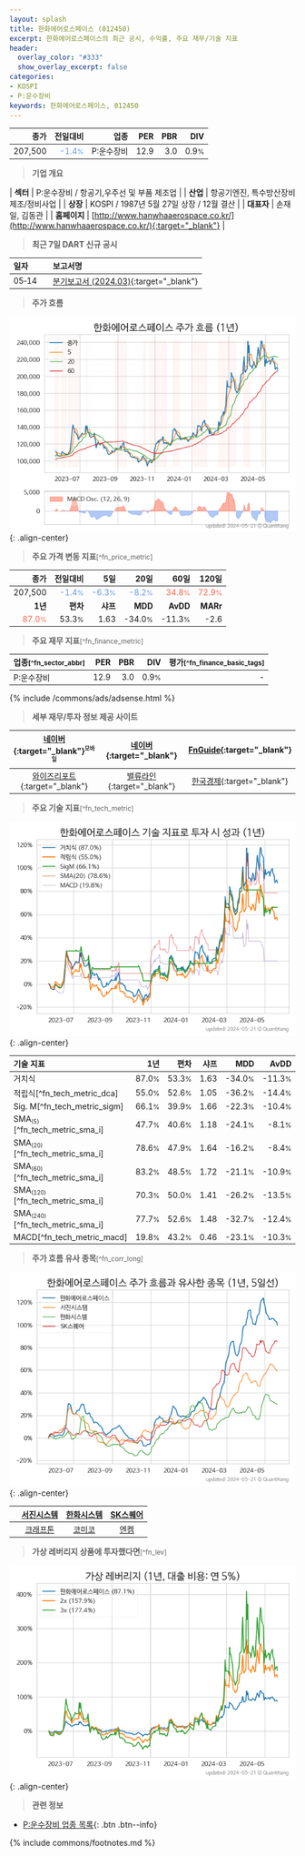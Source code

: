 ```yaml
---
layout: splash
title: 한화에어로스페이스 (012450)
excerpt: 한화에어로스페이스의 최근 공시, 수익률, 주요 재무/기술 지표
header:
  overlay_color: "#333"
  show_overlay_excerpt: false
categories:
- KOSPI
- P:운수장비
keywords: 한화에어로스페이스, 012450
---
```


| **종가** | **전일대비** | **업종** | **PER** | **PBR** | **DIV** |
| -------: | -----------: | -------: | ------: | ------: | ------: |
| 207,500 | <span style="color: cornflowerblue">-1.4<small>%</small></span> | P:운수장비 | 12.9 | 3.0 | 0.9<small>%</small> |

<!-- more -->


> **기업 개요**<a id="company"></a>

| <span style="white-space:nowrap;">**섹터**</span> | P:운수장비 / 항공기,우주선 및 부품 제조업 |
| <span style="white-space:nowrap;">**산업**</span> | 항공기엔진, 특수방산장비 제조/정비사업 |
| <span style="white-space:nowrap;">**상장**</span> | KOSPI / 1987년 5월 27일 상장 / 12월 결산 |
| <span style="white-space:nowrap;">**대표자**</span> | 손재일, 김동관 |
| <span style="white-space:nowrap;">**홈페이지**</span> | [http://www.hanwhaaerospace.co.kr/](http://www.hanwhaaerospace.co.kr/){:target="_blank"} |


> **최근 7일 DART 신규 공시**<a id="dart"></a>

| **일자** |      | **보고서명** |
| :------- | :--- | :----------- |
| 05&#x2011;14 | | [분기보고서 (2024.03)](https://dart.fss.or.kr/dsaf001/main.do?rcpNo=20240514000801){:target="_blank"} |


> **주가 흐름**<a id="price"></a>

![012450](/stock/images/012450.png){: .align-center}


> **주요 가격 변동 지표**<small>[^fn_price_metric]</small>

| **종가** | **전일대비** | **5일** | **20일** | **60일** | **120일** |
| -------: | -----------: | ------: | -------: | -------: | --------: |
| 207,500 | <span style="color: cornflowerblue">-1.4<small>%</small></span> | <span style="color: cornflowerblue">-6.3<small>%</small></span> | <span style="color: cornflowerblue">-8.2<small>%</small></span> | <span style="color: tomato">34.8<small>%</small></span> | <span style="color: tomato">72.9<small>%</small></span> |
| **1년** | **편차** | **샤프** | **MDD** | **AvDD** | **MARr** |
| <span style="color: tomato">87.0<small>%</small></span> | 53.3<small>%</small> | 1.63 | -34.0<small>%</small> | -11.3<small>%</small> | -2.6 |


> **주요 재무 지표**<small>[^fn_finance_metric]</small>

| **업종**<small>[^fn_sector_abbr]</small> | **PER** | **PBR** | **DIV** | **평가**<small>[^fn_finance_basic_tags]</small> |
| :--------------------------------------- | ------: | ------: | ------: | ----------------------------------------------: |
| P:운수장비 | 12.9 | 3.0 | 0.9<small>%</small> | - |



{% include /commons/ads/adsense.html %}

> **세부 재무/투자 정보 제공 사이트**

| [네이버](https://m.stock.naver.com/domestic/stock/012450/finance/summary){:target="_blank"}<sup><small>모바일</small></sup> | [네이버](https://finance.naver.com/item/coinfo.naver?code=012450){:target="_blank"} | [FnGuide](https://comp.fnguide.com/SVO2/ASP/SVD_Invest.asp?gicode=A012450&MenuYn=Y){:target="_blank"} |
| :---: | :---: | :---: |
| [와이즈리포트](https://comp.wisereport.co.kr/company/c1040001.aspx?cmp_cd=012450){:target="_blank"} | [밸류라인](https://www.valueline.co.kr/finance/summary/012450){:target="_blank"} | [한국경제](https://markets.hankyung.com/stock/012450/financial-summary){:target="_blank"} |


> **주요 기술 지표**<small>[^fn_tech_metric]</small>


![012450](/stock/images/012450_tech.png){: .align-center}

| **기술 지표** | **1년** | **편차** | **샤프** | **MDD** | **AvDD** |
| :------------ | ------: | -----------: | -------: | ------: | -------: |
| 거치식 | 87.0<small>%</small> | 53.3<small>%</small> | 1.63 | -34.0<small>%</small> | -11.3<small>%</small> |
| 적립식[^fn_tech_metric_dca] | 55.0<small>%</small> | 52.6<small>%</small> | 1.05 | -36.2<small>%</small> | -14.4<small>%</small> |
| Sig. M[^fn_tech_metric_sigm] | 66.1<small>%</small> | 39.9<small>%</small> | 1.66 | -22.3<small>%</small> | -10.4<small>%</small> |
| SMA<small><sub>(5)</sub></small>[^fn_tech_metric_sma_i] | 47.7<small>%</small> | 40.6<small>%</small> | 1.18 | -24.1<small>%</small> | -8.1<small>%</small> |
| SMA<small><sub>(20)</sub></small>[^fn_tech_metric_sma_i] | 78.6<small>%</small> | 47.9<small>%</small> | 1.64 | -16.2<small>%</small> | -8.4<small>%</small> |
| SMA<small><sub>(60)</sub></small>[^fn_tech_metric_sma_i] | 83.2<small>%</small> | 48.5<small>%</small> | 1.72 | -21.1<small>%</small> | -10.9<small>%</small> |
| SMA<small><sub>(120)</sub></small>[^fn_tech_metric_sma_i] | 70.3<small>%</small> | 50.0<small>%</small> | 1.41 | -26.2<small>%</small> | -13.5<small>%</small> |
| SMA<small><sub>(240)</sub></small>[^fn_tech_metric_sma_i] | 77.7<small>%</small> | 52.6<small>%</small> | 1.48 | -32.7<small>%</small> | -12.4<small>%</small> |
| MACD[^fn_tech_metric_macd] | 19.8<small>%</small> | 43.2<small>%</small> | 0.46 | -23.1<small>%</small> | -10.3<small>%</small> |


> **주가 흐름 유사 종목**<a id="corr"></a><small>[^fn_corr_long]</small>

![012450](/stock/images/012450_corr.png){: .align-center}

|       | [서진시스템](/178320/) | [한화시스템](/272210/) | [SK스퀘어](/402340/) |
| :---: | :------------------------------------: | :------------------------------------: | :------------------------------------: |
|       | [크래프톤](/259960/) | [코미코](/183300/) | [엔켐](/348370/) |


> **가상 레버리지 상품에 투자했다면**<a id="2x"></a><small>[^fn_lev]</small>

![012450](/stock/images/012450_2x.png){: .align-center}


> **관련 정보**

- [P:운수장비 업종 목록](/stats/sector/kospi_업종_운수장비_종목/){: .btn .btn--info}

{% include commons/footnotes.md %}